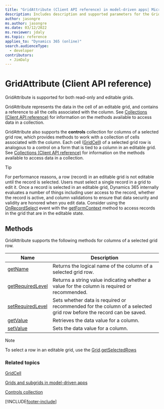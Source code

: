 ```yaml
---
title: "GridAttribute (Client API reference) in model-driven apps| MicrosoftDocs"
description: Includes description and supported parameters for the GridAttribute method.
author: jasongre
ms.author: jasongre
ms.date: 03/12/2022
ms.reviewer: jdaly
ms.topic: reference
applies_to: "Dynamics 365 (online)"
search.audienceType: 
  - developer
contributors:
  - JimDaly
---
```

# GridAttribute (Client API reference)



GridAttribute is supported for both read-only and editable grids.

GridAttribute represents the data in the cell of an editable grid, and contains a reference to all the cells associated with the column. See [Collections (Client API reference)](../collections.md) for information on the methods available to access data in a collection.

GridAttribute also supports the **controls** collection for columns of a selected grid row, which provides methods to work with a collection of cells associated with the column. Each cell ([GridCell](gridcell.md)) of a selected grid row is analogous to a control on a form that is tied to a column in an editable grid. See [Collections (Client API reference)](../collections.md) for information on the methods available to access data in a collection.

>[!TIP]
>For performance reasons, a row (record) in an editable grid is not editable until the record is selected. Users must select a single record in a grid to edit it. Once a record is selected in an editable grid, Dynamics 365 internally evaluates a number of things including user access to the record, whether the record is active, and column validations to ensure that data security and validity are honored when you edit data. Consider using the [OnRecordSelect](../events/grid-onrecordselect.md) event with the [getFormContext](../executioncontext/getFormContext.md) method to access records in the grid that are in the editable state.

## Methods

GridAttribute supports the following methods for columns of a selected grid row.

|Name|Description|
|--|--|
|[getName](../attributes/getName.md)|Returns the logical name of the column of a selected grid row.|
|[getRequiredLevel](../attributes/getRequiredLevel.md)| Returns a string value indicating whether a value for the column is required or recommended.|
|[setRequiredLevel](../attributes/setRequiredLevel.md)| Sets whether data is required or recommended for the column of a selected grid row before the record can be saved.|
|[getValue](../attributes/getValue.md)| Retrieves the data value for a column.|
|[setValue](../attributes/setValue.md)| Sets the data value for a column.|

>[!NOTE]
>To select a row in an editable grid, use the [Grid](grid.md).[getSelectedRows](grid/getSelectedRows.md)

### Related topics

[GridCell](gridcell.md)

[Grids and subgrids in model-driven apps](../grids.md)

[Controls collection](../attributes/controls-collection.md)




[!INCLUDE[footer-include](../../../../../includes/footer-banner.md)]
